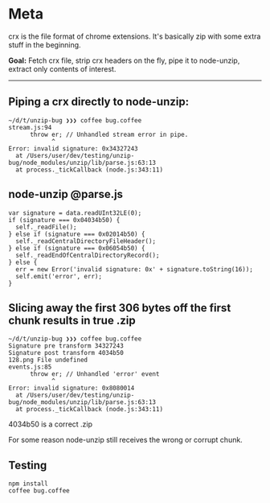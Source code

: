 # Meta

crx is the file format of chrome extensions.
It's basically zip with some extra stuff in the beginning.

**Goal:** Fetch crx file, strip crx headers on the fly, pipe it to node-unzip, extract only contents of interest.

---


## Piping a crx directly to node-unzip:

	~/d/t/unzip-bug ❯❯❯ coffee bug.coffee
	stream.js:94
	      throw er; // Unhandled stream error in pipe.
	            ^
	Error: invalid signature: 0x34327243
	  at /Users/user/dev/testing/unzip-bug/node_modules/unzip/lib/parse.js:63:13
	  at process._tickCallback (node.js:343:11)


## node-unzip @parse.js

    var signature = data.readUInt32LE(0);
    if (signature === 0x04034b50) {
      self._readFile();
    } else if (signature === 0x02014b50) {
      self._readCentralDirectoryFileHeader();
    } else if (signature === 0x06054b50) {
      self._readEndOfCentralDirectoryRecord();
    } else {
      err = new Error('invalid signature: 0x' + signature.toString(16));
      self.emit('error', err);
    }


## Slicing away the first 306 bytes off the first chunk results in true .zip

	~/d/t/unzip-bug ❯❯❯ coffee bug.coffee
	Signature pre transform 34327243
	Signature post transform 4034b50
	128.png File undefined
	events.js:85
	      throw er; // Unhandled 'error' event
	            ^
	Error: invalid signature: 0x8080014
	  at /Users/user/dev/testing/unzip-bug/node_modules/unzip/lib/parse.js:63:13
	  at process._tickCallback (node.js:343:11)

4034b50 is a correct .zip

For some reason node-unzip still receives the wrong or corrupt chunk.

## Testing
	npm install
	coffee bug.coffee